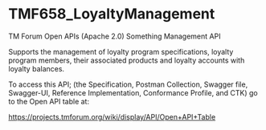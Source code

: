 # TMF658_LoyaltyManagement
TM Forum Open APIs (Apache 2.0) Something Management API

Supports the management of loyalty program specifications, loyalty program members,
their associated products and loyalty accounts with loyalty balances.

To access this API; (the Specification, Postman Collection, Swagger file, Swagger-UI,
Reference Implementation, Conformance Profile, and CTK) go to the Open API table at:

https://projects.tmforum.org/wiki/display/API/Open+API+Table
